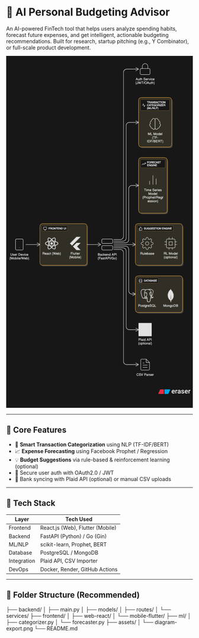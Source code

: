 # 💸 AI Personal Budgeting Advisor

An AI-powered FinTech tool that helps users analyze spending habits, forecast future expenses, and get intelligent, actionable budgeting recommendations. Built for research, startup pitching (e.g., Y Combinator), or full-scale product development.

![System Architecture](assets/diagram-export-21-6-2025-12_20_59-pm.png)

---

## 🔧 Core Features

- 🧾 **Smart Transaction Categorization** using NLP (TF-IDF/BERT)
- 📈 **Expense Forecasting** using Facebook Prophet / Regression
- 💡 **Budget Suggestions** via rule-based & reinforcement learning (optional)
- 🔐 Secure user auth with OAuth2.0 / JWT
- 🔄 Bank syncing with Plaid API (optional) or manual CSV uploads

---

## 🧱 Tech Stack

| Layer        | Tech Used                        |
|--------------|----------------------------------|
| Frontend     | React.js (Web), Flutter (Mobile) |
| Backend      | FastAPI (Python) / Go (Gin)      |
| ML/NLP       | scikit-learn, Prophet, BERT      |
| Database     | PostgreSQL / MongoDB             |
| Integration  | Plaid API, CSV Importer          |
| DevOps       | Docker, Render, GitHub Actions   |

---

## 📂 Folder Structure (Recommended)


├── backend/
│ ├── main.py
│ ├── models/
│ ├── routes/
│ └── services/
├── frontend/
│ ├── web-react/
│ └── mobile-flutter/
├── ml/
│ ├── categorizer.py
│ └── forecaster.py
├── assets/
│ └── diagram-export.png
└── README.md
